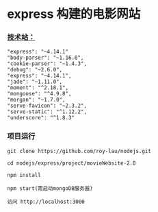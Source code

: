 # express 构建的电影网站

### [技术站：](https://github.com/roy-lau/nodejs/blob/master/express/project/movieWebsite/package.json)
	"express": "~4.14.1"
	"body-parser": "~1.16.0",
    "cookie-parser": "~1.4.3",
    "debug": "~2.6.0",
    "express": "~4.14.1",
    "jade": "~1.11.0",
    "moment": "^2.18.1",
    "mongoose": "^4.9.8",
    "morgan": "~1.7.0",
    "serve-favicon": "~2.3.2",
    "serve-static": "^1.12.2",
    "underscore": "^1.8.3"

### 项目运行

```
git clone https://github.com/roy-lau/nodejs.git

cd nodejs/express/project/movieWebsite-2.0

npm install

npm start(需启动mongoDB服务器)

访问 http://localhost:3000
```
